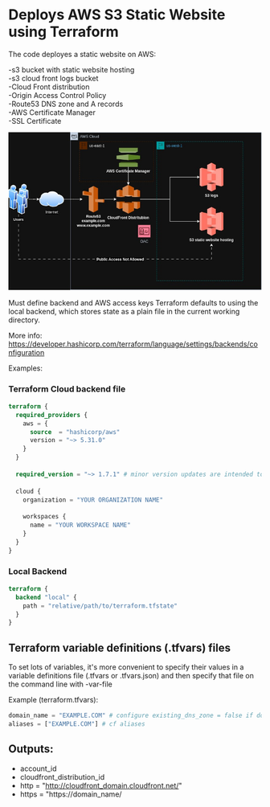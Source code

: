 # Deploys AWS S3 Static Website using Terraform

The code deployes a static website on AWS:

-s3 bucket with static website hosting  
-s3 cloud front logs bucket  
-Cloud Front distribution    
-Origin Access Control Policy   
-Route53 DNS zone and A records  
-AWS Certificate Manager  
-SSL Certificate  


![GitHub Image](/img/cf-s3-web.jpg)


Must define backend and AWS access keys
Terraform defaults to using the local backend, which stores state as a plain file in the current working directory.

More info:  
https://developer.hashicorp.com/terraform/language/settings/backends/configuration

 Examples:

### Terraform Cloud backend file

```terraform
terraform {
  required_providers {
    aws = {
      source  = "hashicorp/aws"
      version = "~> 5.31.0"
    }
  }

  required_version = "~> 1.7.1" # minor version updates are intended to be non-disruptive
  
  cloud {
    organization = "YOUR ORGANIZATION NAME"

    workspaces {
      name = "YOUR WORKSPACE NAME"
    }
  }
}
```

### Local Backend

```terraform
terraform {
  backend "local" {
    path = "relative/path/to/terraform.tfstate"
  }
}
```

## Terraform variable definitions (.tfvars) files

To set lots of variables, it's more convenient to specify their values in a variable definitions file (.tfvars or .tfvars.json)
and then specify that file on the command line with -var-file

 Example (terraform.tfvars):

```terraform
domain_name = "EXAMPLE.COM" # configure existing_dns_zone = false if domain zone doesn't exist in Route53
aliases = ["EXAMPLE.COM"] # cf aliases
```

## Outputs:

- account_id  
- cloudfront_distribution_id  
- http = "http://cloudfront_domain.cloudfront.net/"  
- https = "https://domain_name/  
